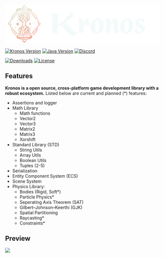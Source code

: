 ![logo](assets/kronos_logo.svg)

[![Kronos Version](https://img.shields.io/badge/Version-alpha%200.1-lightgrey)](https://acidfrog.net/)
[![Java Version](https://img.shields.io/badge/Java-17.0.2-red)](https://www.oracle.com/java/technologies/java-se-glance.html)
[![Discord](https://img.shields.io/discord/880676053729837057)](https://discord.gg/ChBNXJUvx2)

[![Downloads](https://img.shields.io/github/downloads/tempsies/kronos/total)](https://github.com/Tempsies/Kronos)
[![License](https://img.shields.io/github/license/tempsies/kronos)](https://www.mozilla.org/en-US/MPL/2.0/)

## Features
**Kronos is a open source, cross-platform game development library with a robust ecosystem.** Listed below are current and planned (\*) features:
- Assertions and logger
- Math Library
  - Math functions
  - Vector2
  - Vector3
  - Matrix2
  - Matrix3
  - Xorshift
- Standard Library (STD)
  - String Utils
  - Array Utils
  - Boolean Utils
  - Tuples (2-5)
- Serialization
- Entity Component System (ECS)
- Scene System
- Physics Library:
  - Bodies (Rigid, Soft\*)
  - Particle Physics\*
  - Seperating Axis Theorem (SAT)
  - Gilbert–Johnson–Keerthi (GJK)
  - Spatial Partitioning
  - Raycasting\*
  - Constraints\*

## Preview
![](assets/screenshot_1)
